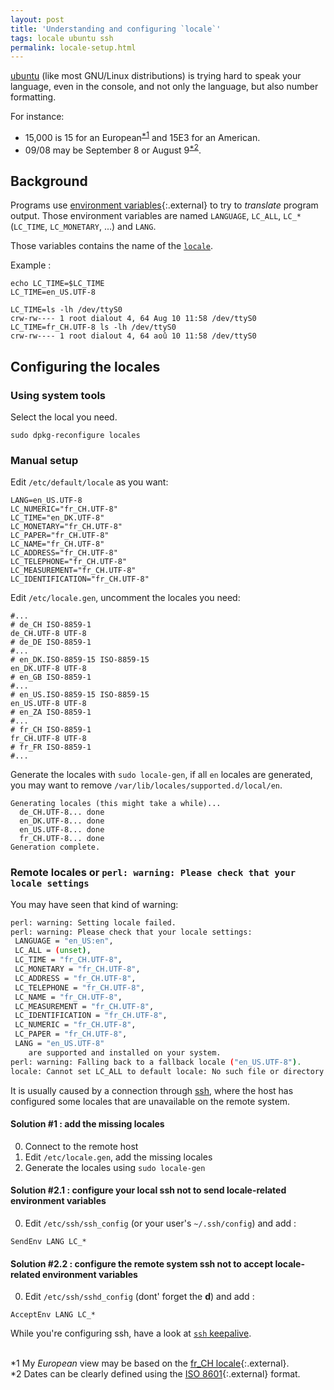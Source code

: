 ```yaml
---
layout: post
title: 'Understanding and configuring `locale`'
tags: locale ubuntu ssh
permalink: locale-setup.html
---
```


[ubuntu](/tag/ubuntu.html) (like most GNU/Linux distributions) is trying hard to
speak your language, even in the console, and not only the language, but also
number formatting.

For instance:
 * 15,000 is 15 for an European<sup>[\*1](#_nb1)</sup> and 15E3 for an American.
 * 09/08 may be September 8 or August 9<sup>[\*2](#_nb2)</sup>.

## Background
Programs use [environment variables](https://en.wikipedia.org/wiki/Environment_variable){:.external}
to try to *translate* program output. Those environment variables are named `LANGUAGE`, `LC_ALL`, `LC_*` (`LC_TIME`, `LC_MONETARY`, ...) and `LANG`.

Those variables contains the name of the [`locale`](/tag/locale.html).

Example :
```
echo LC_TIME=$LC_TIME
LC_TIME=en_US.UTF-8
```

```
LC_TIME=ls -lh /dev/ttyS0
crw-rw---- 1 root dialout 4, 64 Aug 10 11:58 /dev/ttyS0
LC_TIME=fr_CH.UTF-8 ls -lh /dev/ttyS0
crw-rw---- 1 root dialout 4, 64 aoû 10 11:58 /dev/ttyS0
```

## Configuring the locales
### Using system tools
Select the local you need.
```
sudo dpkg-reconfigure locales
```

### Manual setup
Edit `/etc/default/locale` as you want:
```
LANG=en_US.UTF-8
LC_NUMERIC="fr_CH.UTF-8"
LC_TIME="en_DK.UTF-8"
LC_MONETARY="fr_CH.UTF-8"
LC_PAPER="fr_CH.UTF-8"
LC_NAME="fr_CH.UTF-8"
LC_ADDRESS="fr_CH.UTF-8"
LC_TELEPHONE="fr_CH.UTF-8"
LC_MEASUREMENT="fr_CH.UTF-8"
LC_IDENTIFICATION="fr_CH.UTF-8"
```

Edit `/etc/locale.gen`, uncomment the locales you need:
```
#...
# de_CH ISO-8859-1
de_CH.UTF-8 UTF-8
# de_DE ISO-8859-1
#...
# en_DK.ISO-8859-15 ISO-8859-15
en_DK.UTF-8 UTF-8
# en_GB ISO-8859-1
#...
# en_US.ISO-8859-15 ISO-8859-15
en_US.UTF-8 UTF-8
# en_ZA ISO-8859-1
#...
# fr_CH ISO-8859-1
fr_CH.UTF-8 UTF-8
# fr_FR ISO-8859-1
#...
```

Generate the locales with `sudo locale-gen`, if all `en` locales are generated, you may want to remove `/var/lib/locales/supported.d/local/en`.
```
Generating locales (this might take a while)...
  de_CH.UTF-8... done
  en_DK.UTF-8... done
  en_US.UTF-8... done
  fr_CH.UTF-8... done
Generation complete.
```

### Remote locales or `perl: warning: Please check that your locale settings`

You may have seen that kind of warning:
```bash
perl: warning: Setting locale failed.
perl: warning: Please check that your locale settings:
 LANGUAGE = "en_US:en",
 LC_ALL = (unset),
 LC_TIME = "fr_CH.UTF-8",
 LC_MONETARY = "fr_CH.UTF-8",
 LC_ADDRESS = "fr_CH.UTF-8",
 LC_TELEPHONE = "fr_CH.UTF-8",
 LC_NAME = "fr_CH.UTF-8",
 LC_MEASUREMENT = "fr_CH.UTF-8",
 LC_IDENTIFICATION = "fr_CH.UTF-8",
 LC_NUMERIC = "fr_CH.UTF-8",
 LC_PAPER = "fr_CH.UTF-8",
 LANG = "en_US.UTF-8"
    are supported and installed on your system.
perl: warning: Falling back to a fallback locale ("en_US.UTF-8").
locale: Cannot set LC_ALL to default locale: No such file or directory
```
It is usually caused by a connection through [ssh](/tag/ssh.html), where the host has configured some locales that are unavailable on the remote system.

#### Solution #1 : add the missing locales
0. Connect to the remote host
0. Edit `/etc/locale.gen`, add the missing locales
0. Generate the locales using `sudo locale-gen`

#### Solution #2.1 : configure your local ssh not to send locale-related environment variables
0. Edit `/etc/ssh/ssh_config` (or your user's `~/.ssh/config`) and add :
```
SendEnv LANG LC_*
```

#### Solution #2.2 : configure the remote system ssh not to accept locale-related environment variables
0. Edit `/etc/ssh/sshd_config` (dont' forget the **d**)  and add :
```
AcceptEnv LANG LC_*
```

While you're configuring ssh, have a look at [`ssh` keepalive](/pages/ssh-keepalive.html).



<br /><a name="_nb1">*1</a> My <i>European</i> view may be based on the [fr_CH locale](https://www.localeplanet.com/icu/fr-CH/){:.external}.
<br /><a name="_nb2">*2</a> Dates can be clearly defined using the [ISO 8601](https://en.wikipedia.org/wiki/ISO_8601){:.external} format.
